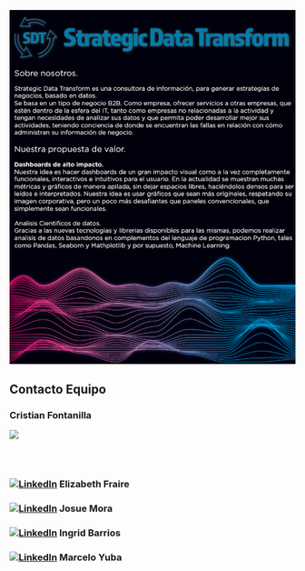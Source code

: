 ![rendered image description](imagenes/readme.jpg)

## Contacto Equipo
<h3>Cristian Fontanilla</h3>
<p><img src ="scr/HenryLogo.jpg"><p>
<h3><a href="https://www.linkedin.com/in/cristian-fontanilla-2231bb1ab/"><img scr = "scr/linkedin.png"></a> </h3>
<h3><a href="https://www.linkedin.com/in/elizabeth-fraire-a830bb234/"><img alt="LinkedIn" src="https://img.shields.io/badge/LinkedIn-blue?style=flat-square&logo=linkedin"></a> Elizabeth Fraire</h3>
<h3><a href="https://www.linkedin.com/in/josue-mora-8778bb1b7/"><img alt="LinkedIn" src="https://img.shields.io/badge/LinkedIn-blue?style=flat-square&logo=linkedin"></a> Josue Mora</h3>
<h3><a href="https://www.linkedin.com/in/ingrid-barrios-v-dataing/"><img alt="LinkedIn" src="https://img.shields.io/badge/LinkedIn-blue?style=flat-square&logo=linkedin"></a> Ingrid Barrios</h3>
<h3><a href="www.linkedin.com/in/marcelo-yuba"><img alt="LinkedIn" src="https://img.shields.io/badge/LinkedIn-blue?style=flat-square&logo=linkedin"></a> Marcelo Yuba</h3>
